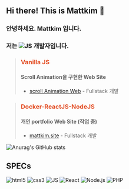 ## Hi there! This is Mattkim 👋
### 안녕하세요. Mattkim 입니다.
### 저는 <img alt="JS" src ="https://img.shields.io/badge/JavaScript-F7DF1E.svg?&style=for-the-badge&logo=JavaScript&logoColor=black"/> 개발자입니다.  
  
  
> ### <span style="color:#E34F26;">Vanilla JS</span>
> #### Scroll Animation을 구현한 Web Site
> - <a href="https://kisonkim.github.io/scroll_anim_web/" target="_blank">scroll Animation Web</a> - Fullstack 개발


> ### <span style="color:#E34F26;">Docker-ReactJS-NodeJS</span>
> #### 개인 portfolio Web Site (작업 중)
> - <a href="http://mattkim.site" target="_blank">mattkim.site</a> - Fullstack 개발

![Anurag's GitHub stats](https://github-readme-stats.vercel.app/api?username=kisonkim&show_icons=true&theme=radical)

## SPECs
<img alt="html5" src ="https://img.shields.io/badge/HTML5-E34F26.svg?&style=for-the-badge&logo=HTML5&logoColor=black"/> <img alt="css3" src ="https://img.shields.io/badge/CSS3-1572B6.svg?&style=for-the-badge&logo=CSS3&logoColor=black"/> <img alt="JS" src ="https://img.shields.io/badge/JavaScript-F7DF1E.svg?&style=for-the-badge&logo=JavaScript&logoColor=black"/> <img alt="React" src ="https://img.shields.io/badge/React-61DAFB.svg?&style=for-the-badge&logo=React&logoColor=black"/> <img alt="Node.js" src ="https://img.shields.io/badge/Node.js-339933.svg?&style=for-the-badge&logo=Node.js&logoColor=black"/> <img alt="PHP" src ="https://img.shields.io/badge/php-777BB4.svg?&style=for-the-badge&logo=php&logoColor=white"/> 

<!--
**kisonKim/kisonkim** is a ✨ _special_ ✨ repository because its `README.md` (this file) appears on your GitHub profile.

Here are some ideas to get you started:

- 🔭 I’m currently working on ...
- 🌱 I’m currently learning ...
- 👯 I’m looking to collaborate on ...
- 🤔 I’m looking for help with ...
- 💬 Ask me about ...
- 📫 How to reach me: ...
- 😄 Pronouns: ...
- ⚡ Fun fact: ...
-->

<!-- <a href="www.briphy.com" target="_blank"><img src="https://img.shields.io/badge/ReactJS-#000000?style=plastic&logo=React&logoColor=#61DAFB"/></a> -->

